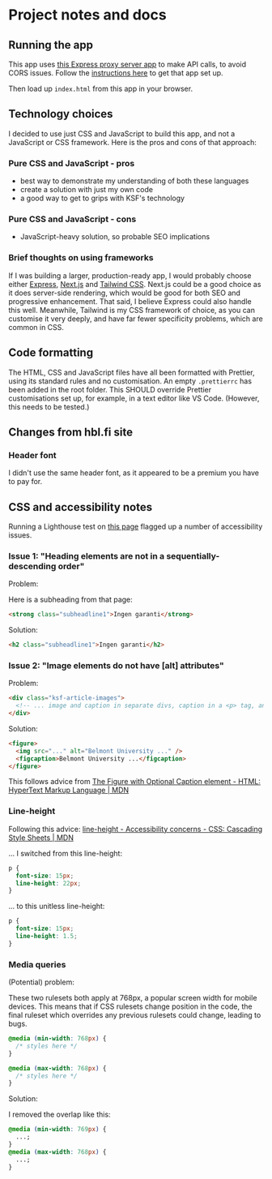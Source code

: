 # Project notes and docs

## Running the app

This app uses [this Express proxy server app](https://github.com/danielrlc/express-cors-proxy-server) to make API calls, to avoid CORS issues. Follow the [instructions here](https://github.com/danielrlc/express-cors-proxy-server/blob/main/README.md) to get that app set up.

Then load up `index.html` from this app in your browser.

## Technology choices

I decided to use just CSS and JavaScript to build this app, and not a JavaScript or CSS framework. Here is the pros and cons of that approach:

### Pure CSS and JavaScript - pros

- best way to demonstrate my understanding of both these languages
- create a solution with just my own code
- a good way to get to grips with KSF's technology

### Pure CSS and JavaScript - cons

- JavaScript-heavy solution, so probable SEO implications

### Brief thoughts on using frameworks

If I was building a larger, production-ready app, I would probably choose either [Express](https://expressjs.com/), [Next.js](https://nextjs.org/) and [Tailwind CSS](https://tailwindcss.com/). Next.js could be a good choice as it does server-side rendering, which would be good for both SEO and progressive enhancement. That said, I believe Express could also handle this well. Meanwhile, Tailwind is my CSS framework of choice, as you can customise it very deeply, and have far fewer specificity problems, which are common in CSS.

## Code formatting

The HTML, CSS and JavaScript files have all been formatted with Prettier, using its standard rules and no customisation. An empty `.prettierrc` has been added in the root folder. This SHOULD override Prettier customisations set up, for example, in a text editor like VS Code. (However, this needs to be tested.)

## Changes from hbl.fi site

### Header font

I didn't use the same header font, as it appeared to be a premium you have to pay for.

## CSS and accessibility notes

Running a Lighthouse test on [this page](https://www.hbl.fi/artikel/sista-debatten-trump-biden-kan-avgora-valet-vagmastarstaterna-har-overraskat-forr/) flagged up a number of accessibility issues.

### Issue 1: "Heading elements are not in a sequentially-descending order"

Problem:

Here is a subheading from that page:

```html
<strong class="subheadline1">Ingen garanti</strong>
```

Solution:

```html
<h2 class="subheadline1">Ingen garanti</h2>
```

### Issue 2: "Image elements do not have [alt] attributes"

Problem:

```html
<div class="ksf-article-images">
  <!-- ... image and caption in separate divs, caption in a <p> tag, and missing alt attribute ... -->
</div>
```

Solution:

```html
<figure>
  <img src="..." alt="Belmont University ..." />
  <figcaption>Belmont University ...</figcaption>
</figure>
```

This follows advice from [The Figure with Optional Caption element - HTML: HyperText Markup Language | MDN](https://developer.mozilla.org/en-US/docs/Web/HTML/Element/figure)

### Line-height

Following this advice: [line-height - Accessibility concerns - CSS: Cascading Style Sheets | MDN](https://developer.mozilla.org/en-US/docs/Web/CSS/line-height#accessibility_concerns)

... I switched from this line-height:

```css
p {
  font-size: 15px;
  line-height: 22px;
}
```
... to this unitless line-height:

```css
p {
  font-size: 15px;
  line-height: 1.5;
}
```



### Media queries

(Potential) problem:

These two rulesets both apply at 768px, a popular screen width for mobile devices. This means that if CSS rulesets change position in the code, the final ruleset which overrides any previous rulesets could change, leading to bugs.

```css
@media (min-width: 768px) {
  /* styles here */
}

@media (max-width: 768px) {
  /* styles here */
}
```

Solution:

I removed the overlap like this:

```css
@media (min-width: 769px) {
  ...;
}
@media (max-width: 768px) {
  ...;
}
```
